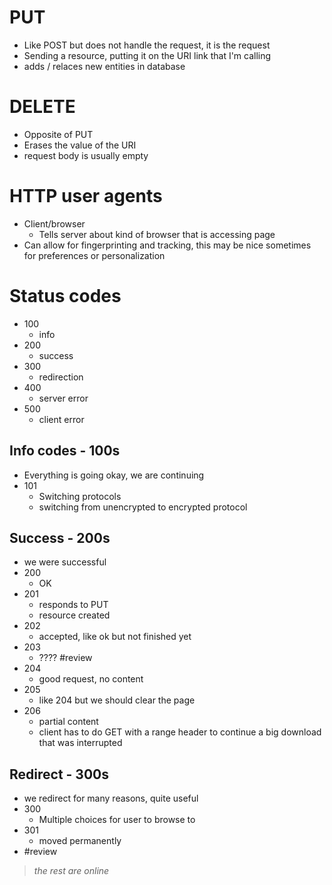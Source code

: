 # PUT
- Like POST but does not handle the request, it is the request
- Sending a resource, putting it on the URI link that I'm calling
- adds / relaces new entities in database
# DELETE
- Opposite of PUT
- Erases the value of the URI
- request body is usually empty

# HTTP user agents
- Client/browser
	- Tells server about kind of browser that is accessing page
- Can allow for fingerprinting and tracking, this may be nice sometimes for preferences or personalization
# Status codes
- 100
	- info
- 200
	- success
- 300
	- redirection
- 400
	- server error
- 500
	- client error
## Info codes - 100s
- Everything is going okay, we are continuing
- 101
	- Switching protocols
	- switching from unencrypted to encrypted protocol
## Success - 200s
- we were successful
- 200
	- OK
- 201
	- responds to PUT
	- resource created
- 202
	- accepted, like ok but not finished yet
- 203
	- ???? #review 
- 204
	- good request, no content
- 205
	- like 204 but we should clear the page
- 206
	- partial content
	- client has to do GET with a range header to continue a big download that was interrupted
## Redirect - 300s
- we redirect for many reasons, quite useful
- 300
	- Multiple choices for user to browse to
- 301 
	- moved permanently
- #review 
> *the rest are online*

